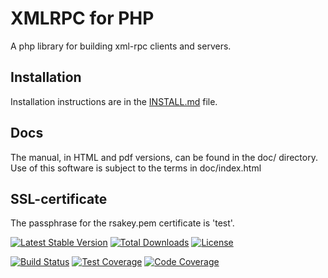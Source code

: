 XMLRPC for PHP
==============
A php library for building xml-rpc clients and servers.

Installation
------------
Installation instructions are in the [INSTALL.md](INSTALL.md) file.

Docs
----
The manual, in HTML and pdf versions, can be found in the doc/ directory.
Use of this software is subject to the terms in doc/index.html

SSL-certificate
---------------
The passphrase for the rsakey.pem certificate is 'test'.


[![Latest Stable Version](https://poser.pugx.org/phpxmlrpc/phpxmlrpc/v/stable)](https://packagist.org/packages/phpxmlrpc/phpxmlrpc)
[![Total Downloads](https://poser.pugx.org/phpxmlrpc/phpxmlrpc/downloads)](https://packagist.org/packages/phpxmlrpc/phpxmlrpc)
[![License](https://poser.pugx.org/phpxmlrpc/phpxmlrpc/license)](https://packagist.org/packages/phpxmlrpc/phpxmlrpc)

[![Build Status](https://travis-ci.org/gggeek/phpxmlrpc.svg?branch=php53)](https://travis-ci.org/gggeek/phpxmlrpc)
[![Test Coverage](https://codeclimate.com/github/gggeek/phpxmlrpc/badges/coverage.svg)](https://codeclimate.com/github/gggeek/phpxmlrpc)
[![Code Coverage](https://scrutinizer-ci.com/g/gggeek/phpxmlrpc/badges/coverage.png?b=php53)](https://scrutinizer-ci.com/g/gggeek/phpxmlrpc/?branch=php53)
